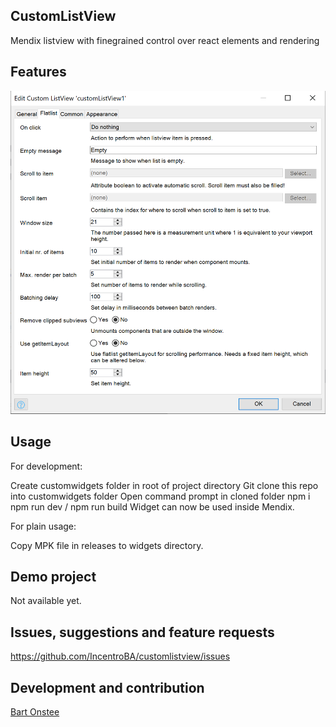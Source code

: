 ## CustomListView
Mendix listview with finegrained control over react elements and rendering

## Features
![Preview](https://raw.githubusercontent.com/IncentroBA/customlistview/main/img/preview.png?raw=true)

## Usage
For development:

Create customwidgets folder in root of project directory
Git clone this repo into customwidgets folder
Open command prompt in cloned folder
npm i
npm run dev / npm run build
Widget can now be used inside Mendix.

For plain usage:

Copy MPK file in releases to widgets directory.


## Demo project
Not available yet.

## Issues, suggestions and feature requests
https://github.com/IncentroBA/customlistview/issues

## Development and contribution
[Bart Onstee](https://github.com/bartonstee)
